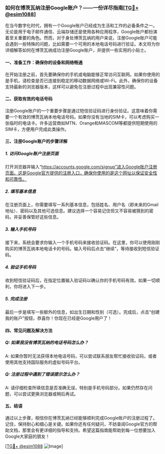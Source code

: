 ### 如何在博茨瓦纳注册Google账户？——一份详尽指南[[TG💪+ @esim1088](https://t.me/s/esim1088)]

在当今数字化时代，拥有一个Google账户已经成为生活和工作的必备条件之一。无论是用于电子邮件通信、云端存储还是使用各种应用程序，Google账户都扮演着至关重要的角色。然而，对于身处博茨瓦纳的用户来说，注册Google账户可能会遇到一些特殊的问题，比如需要一个可用的本地电话号码进行验证。本文将为你详细解答如何在博茨瓦纳成功注册Google账户，并提供一些实用的小贴士。

#### 一、准备工作：确保你的设备和网络畅通

在开始注册之前，首先要确保你的手机或电脑能够正常访问互联网。如果你使用的是手机，请检查是否已连接到稳定的移动数据网络或Wi-Fi。此外，确保你的设备支持最新的浏览器版本，这样可以避免在注册过程中出现兼容性问题。

#### 二、获取有效的电话号码

注册Google账户的一个重要步骤是通过短信验证码进行身份验证。这意味着你需要一个有效的博茨瓦纳本地电话号码。如果你没有当地的SIM卡，可以考虑购买一张临时的电话卡。许多运营商如MTN、Orange和MASCOM等都提供短期使用的SIM卡，方便用户完成此类操作。

#### 三、注册Google账户的步骤详解

##### 1. 访问Google账户注册页面

打开浏览器并输入“https://accounts.google.com/signup”进入Google账户注册页面。这是Google官方提供的注册入口，确保你使用的是这个网址以保证安全性和可靠性。

##### 2. 填写基本信息

在注册页面上，你需要填写一系列基本信息，包括姓名、用户名（即未来的Gmail地址）、密码以及其他可选信息。建议选择一个容易记住但又不容易被猜到的密码，并妥善保管好这些信息。

##### 3. 输入手机号码

接下来，系统会要求你输入一个手机号码来接收验证码。在这里，你可以使用刚刚购买的博茨瓦纳本地电话卡的号码。输入号码后点击“继续”，等待接收到短信验证码。

##### 4. 验证手机号码

收到短信验证码后，在指定位置输入验证码以确认你的手机号码有效。如果一切顺利，你将进入下一步。

##### 5. 完成注册

最后一步是填写一些额外的信息，如出生日期和性别（可选）。完成后，点击“创建我的账户”按钮，恭喜你！你现在已经是Google用户了！

#### 四、常见问题及解决方法

##### Q: 如果我没有博茨瓦纳的电话号码怎么办？
A: 如果你暂时无法获得本地电话号码，可以尝试联系朋友帮忙接收验证码，或者使用其他支持国际服务的虚拟号码平台。

##### Q: 注册过程中遇到了错误提示怎么办？
A: 请仔细检查所填信息是否准确无误，特别是手机号码部分。如果仍然存在问题，可以尝试更换浏览器或稍后再试。

#### 五、结语

通过以上步骤，相信你在博茨瓦纳已经能够顺利完成Google账户的注册过程了。记住，保持耐心和细心是关键。如果你还有任何疑问，不妨查阅Google官方的帮助文档，那里会有更详细的指导和支持。希望这篇指南能帮助到每一位想要加入Google大家庭的朋友！

[[TG💪+ @esim1088](https://t.me/s/esim1088) ![Image](https://i.postimg.cc/4NQfJmqS/Snipaste-2025-05-13-00-14-12.png)]